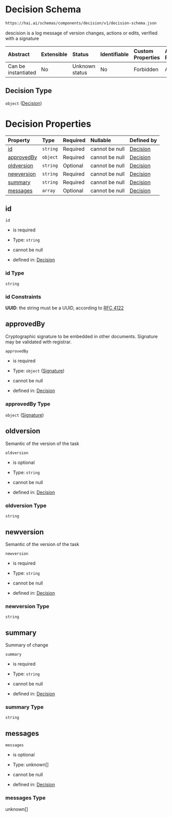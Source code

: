# Decision Schema

```txt
https://hai.ai/schemas/components/decision/v1/decision-schema.json
```

descision is a log message of version changes, actions or edits, verified with a signature

| Abstract            | Extensible | Status         | Identifiable | Custom Properties | Additional Properties | Access Restrictions | Defined In                                                                                               |
| :------------------ | :--------- | :------------- | :----------- | :---------------- | :-------------------- | :------------------ | :------------------------------------------------------------------------------------------------------- |
| Can be instantiated | No         | Unknown status | No           | Forbidden         | Allowed               | none                | [decision.schema.json](../../schemas/components/decision/v1/decision.schema.json "open original schema") |

## Decision Type

`object` ([Decision](decision.md))

# Decision Properties

| Property                  | Type     | Required | Nullable       | Defined by                                                                                                                                |
| :------------------------ | :------- | :------- | :------------- | :---------------------------------------------------------------------------------------------------------------------------------------- |
| [id](#id)                 | `string` | Required | cannot be null | [Decision](decision-properties-id.md "https://hai.ai/schemas/components/decision/v1/decision-schema.json#/properties/id")                 |
| [approvedBy](#approvedby) | `object` | Required | cannot be null | [Decision](signature.md "https://hai.ai/schemas/components/signature/v1/signature-schema.json#/properties/approvedBy")                    |
| [oldversion](#oldversion) | `string` | Optional | cannot be null | [Decision](decision-properties-oldversion.md "https://hai.ai/schemas/components/decision/v1/decision-schema.json#/properties/oldversion") |
| [newversion](#newversion) | `string` | Required | cannot be null | [Decision](decision-properties-newversion.md "https://hai.ai/schemas/components/decision/v1/decision-schema.json#/properties/newversion") |
| [summary](#summary)       | `string` | Required | cannot be null | [Decision](decision-properties-summary.md "https://hai.ai/schemas/components/decision/v1/decision-schema.json#/properties/summary")       |
| [messages](#messages)     | `array`  | Optional | cannot be null | [Decision](decision-properties-messages.md "https://hai.ai/schemas/components/decision/v1/decision-schema.json#/properties/messages")     |

## id



`id`

*   is required

*   Type: `string`

*   cannot be null

*   defined in: [Decision](decision-properties-id.md "https://hai.ai/schemas/components/decision/v1/decision-schema.json#/properties/id")

### id Type

`string`

### id Constraints

**UUID**: the string must be a UUID, according to [RFC 4122](https://tools.ietf.org/html/rfc4122 "check the specification")

## approvedBy

Cryptographic signature to be embedded in other documents. Signature may be validated with registrar.

`approvedBy`

*   is required

*   Type: `object` ([Signature](signature.md))

*   cannot be null

*   defined in: [Decision](signature.md "https://hai.ai/schemas/components/signature/v1/signature-schema.json#/properties/approvedBy")

### approvedBy Type

`object` ([Signature](signature.md))

## oldversion

Semantic of the version of the task

`oldversion`

*   is optional

*   Type: `string`

*   cannot be null

*   defined in: [Decision](decision-properties-oldversion.md "https://hai.ai/schemas/components/decision/v1/decision-schema.json#/properties/oldversion")

### oldversion Type

`string`

## newversion

Semantic of the version of the task

`newversion`

*   is required

*   Type: `string`

*   cannot be null

*   defined in: [Decision](decision-properties-newversion.md "https://hai.ai/schemas/components/decision/v1/decision-schema.json#/properties/newversion")

### newversion Type

`string`

## summary

Summary of change

`summary`

*   is required

*   Type: `string`

*   cannot be null

*   defined in: [Decision](decision-properties-summary.md "https://hai.ai/schemas/components/decision/v1/decision-schema.json#/properties/summary")

### summary Type

`string`

## messages



`messages`

*   is optional

*   Type: unknown\[]

*   cannot be null

*   defined in: [Decision](decision-properties-messages.md "https://hai.ai/schemas/components/decision/v1/decision-schema.json#/properties/messages")

### messages Type

unknown\[]
